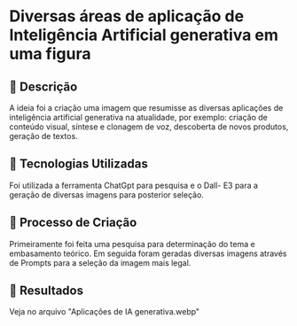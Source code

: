 # Diversas áreas de aplicação de Inteligência Artificial generativa em uma figura

## 📒 Descrição
A ideia foi a criação uma imagem que resumisse as diversas aplicações de inteligência artificial generativa na atualidade, por exemplo: criação de conteúdo visual, síntese e clonagem de voz, descoberta de novos produtos, geração de textos. 

## 🤖 Tecnologias Utilizadas
Foi utilizada a ferramenta ChatGpt para pesquisa e o Dall- E3 para a geração de diversas imagens para posterior seleção.

## 🧐 Processo de Criação
Primeiramente foi feita uma pesquisa para determinação do tema e embasamento teórico. Em seguida foram geradas diversas imagens através de Prompts para a seleção da imagem mais legal. 

## 🚀 Resultados
Veja no arquivo "Aplicações de IA generativa.webp"

